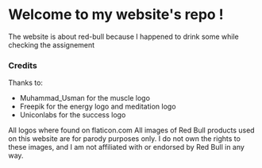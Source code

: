 # Welcome to my website's repo !
The website is about red-bull because I happened to drink some while checking the assignement

### Credits
Thanks to:
- Muhammad_Usman for the muscle logo
- Freepik for the energy logo and meditation logo
- Uniconlabs for the success logo

All logos where found on flaticon.com
All images of Red Bull products used on this website are for parody purposes only. I do not own the rights to these images, and I am not affiliated with or endorsed by Red Bull in any way.
